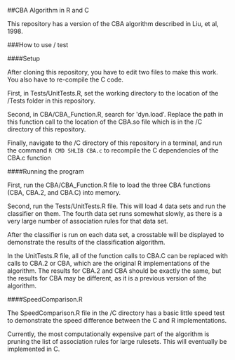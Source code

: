 ##CBA Algorithm in R and C

This repository has a version of the CBA algorithm described in Liu, et al, 1998.

###How to use / test

####Setup

After cloning this repository, you have to edit two files to make this work. You also have to re-compile the C code.

First, in Tests/UnitTests.R, set the working directory to the location of the /Tests folder in this repository.

Second, in CBA/CBA_Function.R, search for 'dyn.load'. Replace the path in this function call to the location of the CBA.so file which is in the /C directory of this repository.

Finally, navigate to the /C directory of this repository in a terminal, and run the command `R CMD SHLIB CBA.c` to recompile the C dependencies of the CBA.c function

####Running the program

First, run the CBA/CBA_Function.R file to load the three CBA functions (CBA, CBA.2, and CBA.C) into memory.

Second, run the Tests/UnitTests.R file. This will load 4 data sets and run the classifier on them. The fourth data set runs somewhat slowly, as there is a very large number of association rules for that data set.

After the classifier is run on each data set, a crosstable will be displayed to demonstrate the results of the classification algorithm.

In the UnitTests.R file, all of the function calls to CBA.C can be replaced with calls to CBA.2 or CBA, which are the original R implementations of the algorithm. The results for CBA.2 and CBA should be exactly the same, but the results for CBA may be different, as it is a previous version of the algorithm.

####SpeedComparison.R

The SpeedComparison.R file in the /C directory has a basic little speed test to demonstrate the speed difference between the C and R implementations. 

Currently, the most computationally expensive part of the algorithm is pruning the list of association rules for large rulesets. This will eventually be implemented in C.
